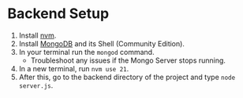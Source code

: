 # Backend Setup
1. Install [nvm](https://github.com/nvm-sh/nvm).
2. Install [MongoDB](https://www.mongodb.com/try/download/community) and its Shell (Community Edition).
3. In your terminal run the `mongod` command.
	- Troubleshoot any issues if the Mongo Server stops running.
4. In a new terminal, run `nvm use 21`.
5. After this, go to the backend directory of the project and type `node server.js`.